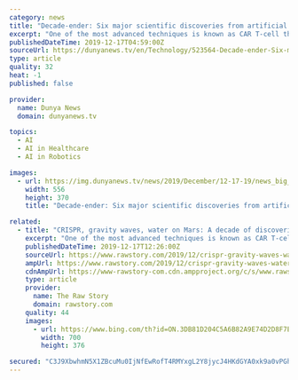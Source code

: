 ```yaml
---
category: news
title: "Decade-ender: Six major scientific discoveries from artificial intelligence to CRISPR era"
excerpt: "One of the most advanced techniques is known as CAR T-cell therapy, in which a patient’s T-cells -- part of their immune ... AI levels up Machine learning -- what we most commonly mean when talking about \"artificial intelligence\" -- came into its own in the 2010s. Using statistics to identify patterns in vast datasets, machine learning ..."
publishedDateTime: 2019-12-17T04:59:00Z
sourceUrl: https://dunyanews.tv/en/Technology/523564-Decade-ender-Six-major-scientific-discoveries-from-artificial-intellige
type: article
quality: 32
heat: -1
published: false

provider:
  name: Dunya News
  domain: dunyanews.tv

topics:
  - AI
  - AI in Healthcare
  - AI in Robotics

images:
  - url: https://img.dunyanews.tv/news/2019/December/12-17-19/news_big_images/523564_19881015.jpg
    width: 556
    height: 370
    title: "Decade-ender: Six major scientific discoveries from artificial intelligence to CRISPR era"

related:
  - title: "CRISPR, gravity waves, water on Mars: A decade of discoveries"
    excerpt: "One of the most advanced techniques is known as CAR T-cell therapy, in which a patient’s T-cells — part of their immune ... That could eventually pave the way to “artificial general intelligence,” or a machine capable of performing any tasks humans can, rather than excelling at a single function"
    publishedDateTime: 2019-12-17T12:26:00Z
    sourceUrl: https://www.rawstory.com/2019/12/crispr-gravity-waves-water-on-mars-a-decade-of-discoveries/
    ampUrl: https://www.rawstory.com/2019/12/crispr-gravity-waves-water-on-mars-a-decade-of-discoveries/amp/
    cdnAmpUrl: https://www-rawstory-com.cdn.ampproject.org/c/s/www.rawstory.com/2019/12/crispr-gravity-waves-water-on-mars-a-decade-of-discoveries/amp/
    type: article
    provider:
      name: The Raw Story
      domain: rawstory.com
    quality: 44
    images:
      - url: https://www.bing.com/th?id=ON.3DB81D204C5A6B82A9E74D2D8F7E62A0
        width: 700
        height: 376

secured: "C3J9XbwhmN5X1ZBcuMu0IjNfEwRofT4RMYxgL2Y8jycJ4HKdGYA0xk9a0vPGheKbJQS0q4A5NqOxg22Cvsuv+d9YRJvEx02e5BBEjwSZet46k8BxPbGVWVZi3nLdI6CNvxm4ouoyxvzaUbEKj7Pgi1C3Xmvc8FEsj9GuLU+LKoPF4O/tbIk1I9l7L4C9Bzp5ZbGT3hbqKKNkqDwn2bAUEpc7cQL2wERT7a95CjQfS4ZhHSZIIsltx3FJXB9KAnIO5Yl/Kj5QCwVNroICSPQAeA==;oVvbLgP3K8U+l3VHJ4inaA=="
---
```


